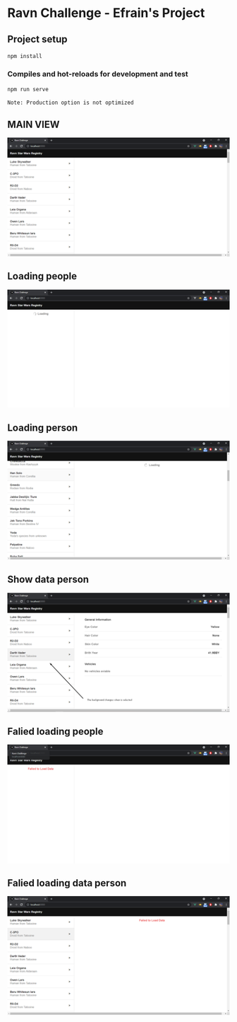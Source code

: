 # Ravn Challenge - Efrain's Project

## Project setup
```
npm install
```

### Compiles and hot-reloads for development and test
```
npm run serve
```

    Note: Production option is not optimized 

## MAIN VIEW

<img src="docs/img/main.png">


## Loading people

<img src="docs/img/loading-people.png">


## Loading person

<img src="docs/img/loading-person.png">

## Show data person

<img src="docs/img/show-data-person.png">

## Falied loading people

<img src="docs/img/fail-people.png">

## Falied loading data person

<img src="docs/img/fail-person.png">